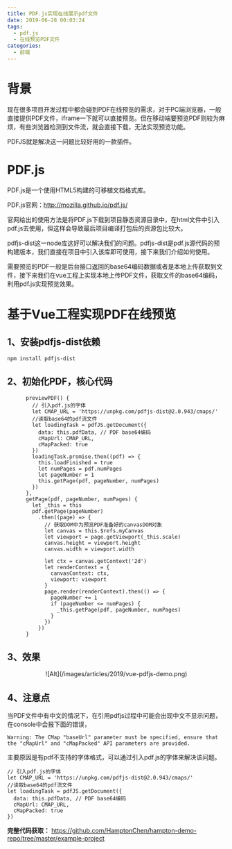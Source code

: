 ```yaml
---
title: PDF.js实现在线展示pdf文件
date: 2019-06-28 00:03:24
tags:
  - pdf.js
  - 在线预览PDF文件
categories:
  - 前端
---
```


# 背景
现在很多项目开发过程中都会碰到PDF在线预览的需求，对于PC端浏览器，一般直接提供PDF文件，iframe一下就可以直接预览。但在移动端要预览PDF则较为麻烦，有些浏览器检测到文件流，就会直接下载，无法实现预览功能。

PDFJS就是解决这一问题比较好用的一款插件。

# PDF.js

PDF.js是一个使用HTML5构建的可移植文档格式库。

PDF.js官网：http://mozilla.github.io/pdf.js/

官网给出的使用方法是将PDF.js下载到项目静态资源目录中，在html文件中引入pdf.js去使用，但这样会导致最后项目编译打包后的资源包比较大。

pdfjs-dist这一node库这好可以解决我们的问题。pdfjs-dist是pdf.js源代码的预构建版本，我们直接在项目中引入该库即可使用，接下来我们介绍如何使用。

需要预览的PDF一般是后台接口返回的base64编码数据或者是本地上传获取到文件，接下来我们在vue工程上实现本地上传PDF文件，获取文件的base64编码，利用pdf.js实现预览效果。


# 基于Vue工程实现PDF在线预览

## 1、安装pdfjs-dist依赖
```
npm install pdfjs-dist
```

## 2、初始化PDF，核心代码
```
      previewPDF() {
        // 引入pdf.js的字体
        let CMAP_URL = 'https://unpkg.com/pdfjs-dist@2.0.943/cmaps/'
        //读取base64的pdf流文件
        let loadingTask = pdfJS.getDocument({
          data: this.pdfData, // PDF base64编码
          cMapUrl: CMAP_URL,
          cMapPacked: true
        })
        loadingTask.promise.then((pdf) => {
          this.loadFinished = true
          let numPages = pdf.numPages
          let pageNumber = 1
          this.getPage(pdf, pageNumber, numPages)
        })
      },
      getPage(pdf, pageNumber, numPages) {
        let _this = this
        pdf.getPage(pageNumber)
          .then((page) => {
            // 获取DOM中为预览PDF准备好的canvasDOM对象
            let canvas = this.$refs.myCanvas
            let viewport = page.getViewport(_this.scale)
            canvas.height = viewport.height
            canvas.width = viewport.width

            let ctx = canvas.getContext('2d')
            let renderContext = {
              canvasContext: ctx,
              viewport: viewport
            }
            page.render(renderContext).then(() => {
              pageNumber += 1
              if (pageNumber <= numPages) {
                _this.getPage(pdf, pageNumber, numPages)
              }
            })
          })
      }
```

## 3、效果
<div style="display: flex; justify-content: center;">
![Alt](/images/articles/2019/vue-pdfjs-demo.png)
</div>


## 4、注意点

当PDF文件中有中文的情况下，在引用pdfjs过程中可能会出现中文不显示问题，在console中会报下面的错误，
```
Warning: The CMap "baseUrl" parameter must be specified, ensure that the "cMapUrl" and "cMapPacked" API parameters are provided.
```

主要原因是有pdf不支持的字体格式，可以通过引入pdf.js的字体来解决该问题。
```
// 引入pdf.js的字体
let CMAP_URL = 'https://unpkg.com/pdfjs-dist@2.0.943/cmaps/'
//读取base64的pdf流文件
let loadingTask = pdfJS.getDocument({
  data: this.pdfData, // PDF base64编码
  cMapUrl: CMAP_URL,
  cMapPacked: true
})
```

**完整代码获取：**
https://github.com/HamptonChen/hampton-demo-repo/tree/master/example-project
